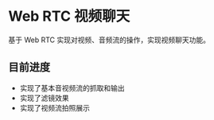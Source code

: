 # Web RTC 视频聊天

基于 Web RTC 实现对视频、音频流的操作，实现视频聊天功能。

## 目前进度

- 实现了基本音视频流的抓取和输出
- 实现了滤镜效果
- 实现了视频流拍照展示